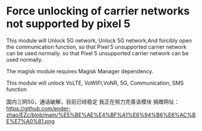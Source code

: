 # Force unlocking of carrier networks not supported by pixel 5
This module will Unlock 5G network, Unlock 5G network,And forcibly open the communication function, so that Pixel 5 unsupported carrier network can be used normally. so that Pixel 5 unsupported carrier network can be used normally.

The magisk module requires Magisk Manager dependency.

This module will unlock VoLTE, VoWIFI,VoNR, 5G, Communication, SMS function

国内三网5G，通话破解，目前已经稳定
我正在努力完善该模块
捐赠网址：https://github.com/ender-zhao/EZc/blob/main/%E5%BE%AE%E4%BF%A1%E6%94%B6%E6%AC%BE%E7%A0%81.png
